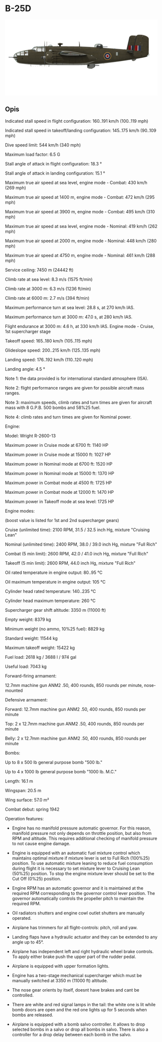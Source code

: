 # B-25D
  

  
![b25draf](../images/b25draf.png)
  

  
## Opis
  

  
Indicated stall speed in flight configuration: 160..191 km/h (100..119 mph)
  
Indicated stall speed in takeoff/landing configuration: 145..175 km/h (90..109 mph)
  

  
Dive speed limit: 544 km/h (340 mph)
  
Maximum load factor: 6.5 G
  
Stall angle of attack in flight configuration:  18.3 °
  
Stall angle of attack in landing configuration: 15.1 °
  

  
Maximum true air speed at sea level, engine mode - Combat: 430 km/h (269 mph)
  
Maximum true air speed at 1400 m, engine mode - Combat: 472 km/h (295 mph)
  
Maximum true air speed at 3900 m, engine mode - Combat: 495 km/h (310 mph)
  

  
Maximum true air speed at sea level, engine mode - Nominal: 419 km/h (262 mph)
  
Maximum true air speed at 2000 m, engine mode - Nominal: 448 km/h (280 mph)
  
Maximum true air speed at 4750 m, engine mode - Nominal: 461 km/h (288 mph)
  

  
Service ceiling: 7450 m (24442 ft)
  
Climb rate at sea level: 8.3 m/s (1575 ft/min)
  
Climb rate at 3000 m: 6.3 m/s (1236 ft/min)
  
Climb rate at 6000 m: 2.7 m/s (394 ft/min)
  

  
Maximum performance turn at sea level: 28.8 s, at 270 km/h IAS.
  
Maximum performance turn at 3000 m: 47.0 s, at 280 km/h IAS.
  

  
Flight endurance at 3000 m: 4.6 h, at 330 km/h IAS. Engine mode - Cruise, 1st supercharger stage
  

  
Takeoff speed: 165..180 km/h (105..115 mph)
  
Glideslope speed: 200..215 km/h (125..135 mph)
  
Landing speed: 176..192 km/h (110..120 mph)
  
Landing angle: 4.5 °
  

  
Note 1: the data provided is for international standard atmosphere (ISA).
  
Note 2: flight performance ranges are given for possible aircraft mass ranges.
  
Note 3: maximum speeds, climb rates and turn times are given for aircraft mass with 8 G.P.B. 500 bombs and 58%25 fuel.
  
Note 4: climb rates and turn times are given for Nominal power.
  

  
Engine:
  
Model: Wright R-2600-13
  
Maximum power in Cruise mode at 6700 ft: 1140 HP
  
Maximum power in Cruise mode at 15000 ft: 1027 HP
  
Maximum power in Nominal mode at 6700 ft: 1520 HP
  
Maximum power in Nominal mode at 15000 ft: 1370 HP
  
Maximum power in Combat mode at 4500 ft: 1725 HP
  
Maximum power in Combat mode at 12000 ft: 1470 HP
  
Maximum power in Takeoff mode at sea level: 1725 HP
  

  
Engine modes:
  
(boost value is listed for 1st and 2nd supercharger gears)
  
Cruise (unlimited time): 2100 RPM, 31.5 / 32.5 inch Hg, mixture "Cruising Lean" 
  
Nominal (unlimited time): 2400 RPM, 38.0 / 39.0 inch Hg, mixture "Full Rich" 
  
Combat (5 min limit): 2600 RPM, 42.0 / 41.0 inch Hg, mixture "Full Rich"  
  
Takeoff (5 min limit): 2600 RPM, 44.0 inch Hg, mixture "Full Rich"  
  

  
Oil rated temperature in engine output: 80..95 °C
  
Oil maximum temperature in engine output: 105 °C
  
Cylinder head rated temperature: 140..235 °C
  
Cylinder head maximum temperature: 260 °C
  

  
Supercharger gear shift altitude: 3350 m (11000 ft)
  

  
Empty weight: 8379 kg
  
Minimum weight (no ammo, 10%25 fuel): 8829 kg
  
Standard weight: 11544 kg
  
Maximum takeoff weight: 15422 kg
  
Fuel load: 2618 kg / 3688 l / 974 gal
  
Useful load: 7043 kg
  

  
Forward-firing armament:
  
12.7mm machine gun ANM2 .50, 400 rounds, 850 rounds per minute, nose-mounted
  

  
Defensive armament:
  
Forward: 12.7mm machine gun ANM2 .50, 400 rounds, 850 rounds per minute
  
Top: 2 x 12.7mm machine gun ANM2 .50, 400 rounds, 850 rounds per minute
  
Belly: 2 x 12.7mm machine gun ANM2 .50, 400 rounds, 850 rounds per minute
  

  
Bombs:
  
Up to 8 x 500 lb general purpose bomb "500 lb."
  
Up to 4 x 1000 lb general purpose bomb "1000 lb. M.C."
  

  
Length: 16.1 m
  
Wingspan: 20.5 m
  
Wing surface: 57.0 m²
  

  
Combat debut: spring 1942
  

  
Operation features:
  
- Engine has no manifold pressure automatic governor. For this reason, manifold pressure not only depends on throttle position, but also from RPM and altitude. This requires additional checking of manifold pressure to not cause engine damage.
  
- Engine is equipped with an automatic fuel mixture control which maintains optimal mixture if mixture lever is set to Full Rich (100%25) position. To use automatic mixture leaning to reduce fuel consumption during flight it is necessary to set mixture lever to Cruising Lean (50%25) position. To stop the engine mixture lever should be set to the Cut Off (0%25) position.
  
- Engine RPM has an automatic governor and it is maintained at the required RPM corresponding to the governor control lever position. The governor automatically controls the propeller pitch to maintain the required RPM.
  
- Oil radiators shutters and engine cowl outlet shutters are manually operated.
  
- Airplane has trimmers for all flight-controls: pitch, roll and yaw.
  
- Landing flaps have a hydraulic actuator and they can be extended to any angle up to 45°.
  
- Airplane has independent left and right hydraulic wheel brake controls. To apply either brake push the upper part of the rudder pedal.
  
- Airplane is equipped with upper formation lights.
  
- Engine has a two-stage mechanical supercharger which must be manually switched at 3350 m (11000 ft) altitude.
  
- The nose gear orients by itself, doesnt have brakes and cant be controlled.
  
- There are white and red signal lamps in the tail: the white one is lit while bomb doors are open and the red one lights up for 5 seconds when bombs are released.
  
- Airplane is equipped with a bomb salvo controller. It allows to drop selected bombs in a salvo or drop all bombs in salvo. There is also a controller for a drop delay between each bomb in the salvo.  